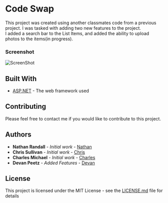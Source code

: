 # Code Swap

This project was created using another classmates code from a previous project.  I was tasked with adding two new features to the project.  
I added a search bar to the List Items, and added the ability to upload photos to the items(in progress).  


### Screenshot

![ScreenShot](https://raw.github.com/dbpeetz/CodeSwap/image/screenshots/ListPage.png)

## Built With

* [ASP.NET](https://www.asp.net/) - The web framework used

## Contributing

Please feel free to contact me if you would like to contribute to this project.  


## Authors

* **Nathan Randall** - *Initial work* - [Nathan](https://github.com/NTRandall)
* **Chris Sullivan** - *Initial work* - [Chris](https://github.com/csullivanksmconsulting)
* **Charles Michael** - *Initial work* - [Charles](https://github.com/cmichaelgc)
* **Devan Peetz** - *Added Features* - [Devan](https://github.com/dbpeetz)

## License

This project is licensed under the MIT License - see the [LICENSE.md](LICENSE.md) file for details

